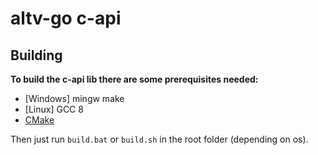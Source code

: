 # altv-go c-api

## Building
**To build the c-api lib there are some prerequisites needed:**
- [Windows] mingw make
- [Linux] GCC 8
- [CMake](https://cmake.org/download/)

Then just run ``build.bat`` or ``build.sh`` in the root folder (depending on os).